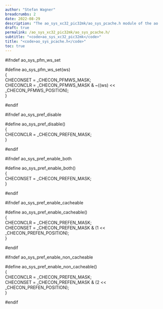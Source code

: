 ```yaml
---
author: "Stefan Wagner"
breadcrumbs: 2
date: 2022-08-29
description: "The ao_sys_xc32_pic32mk/ao_sys_pcache.h module of the ao real-time operating system."
draft: true
permalink: /ao_sys_xc32_pic32mk/ao_sys_pcache.h/ 
subtitle: "<code>ao_sys_xc32_pic32mk</code>"
title: "<code>ao_sys_pcache.h</code>"
toc: true
---
```


#ifndef ao_sys_pfm_ws_set

#define ao_sys_pfm_ws_set(ws)                                               \
{                                                                           \
        CHECONSET = _CHECON_PFMWS_MASK;                                     \
        CHECONCLR = _CHECON_PFMWS_MASK & ~((ws) << _CHECON_PFMWS_POSITION); \
}

#endif

#ifndef ao_sys_pref_disable

#define ao_sys_pref_disable()                                               \
{                                                                           \
        CHECONCLR = _CHECON_PREFEN_MASK;                                    \
}

#endif

#ifndef ao_sys_pref_enable_both

#define ao_sys_pref_enable_both()                                           \
{                                                                           \
        CHECONSET = _CHECON_PREFEN_MASK;                                    \
}

#endif

#ifndef ao_sys_pref_enable_cacheable

#define ao_sys_pref_enable_cacheable()                                      \
{                                                                           \
        CHECONCLR = _CHECON_PREFEN_MASK;                                    \
        CHECONSET = _CHECON_PREFEN_MASK & (1 << _CHECON_PREFEN_POSITION);   \
}

#endif

#ifndef ao_sys_pref_enable_non_cacheable

#define ao_sys_pref_enable_non_cacheable()                                  \
{                                                                           \
        CHECONCLR = _CHECON_PREFEN_MASK;                                    \
        CHECONSET = _CHECON_PREFEN_MASK & (2 << _CHECON_PREFEN_POSITION);   \
}

#endif

